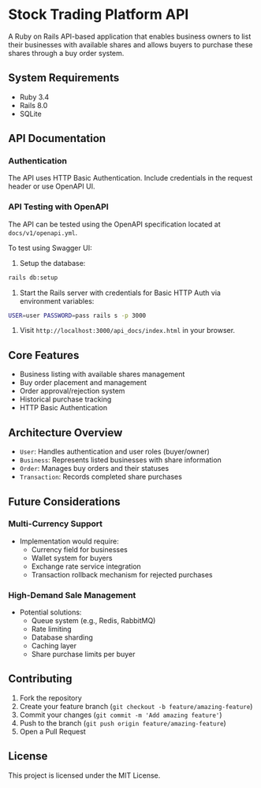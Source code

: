 # Stock Trading Platform API

A Ruby on Rails API-based application that enables business owners to list their businesses with available shares and allows buyers to purchase these shares through a buy order system.

## System Requirements

- Ruby 3.4
- Rails 8.0
- SQLite

## API Documentation

### Authentication

The API uses HTTP Basic Authentication. Include credentials in the request header or use OpenAPI UI.

### API Testing with OpenAPI

The API can be tested using the OpenAPI specification located at `docs/v1/openapi.yml`.

To test using Swagger UI:

1. Setup the database:

```bash
rails db:setup
```

1. Start the Rails server with credentials for Basic HTTP Auth via environment variables:

```bash
USER=user PASSWORD=pass rails s -p 3000
```

1. Visit `http://localhost:3000/api_docs/index.html` in your browser.

## Core Features

- Business listing with available shares management
- Buy order placement and management
- Order approval/rejection system
- Historical purchase tracking
- HTTP Basic Authentication

## Architecture Overview

- `User`: Handles authentication and user roles (buyer/owner)
- `Business`: Represents listed businesses with share information
- `Order`: Manages buy orders and their statuses
- `Transaction`: Records completed share purchases

## Future Considerations

### Multi-Currency Support
- Implementation would require:
    - Currency field for businesses
    - Wallet system for buyers
    - Exchange rate service integration
    - Transaction rollback mechanism for rejected purchases

### High-Demand Sale Management
- Potential solutions:
    - Queue system (e.g., Redis, RabbitMQ)
    - Rate limiting
    - Database sharding
    - Caching layer
    - Share purchase limits per buyer

## Contributing

1. Fork the repository
2. Create your feature branch (`git checkout -b feature/amazing-feature`)
3. Commit your changes (`git commit -m 'Add amazing feature'`)
4. Push to the branch (`git push origin feature/amazing-feature`)
5. Open a Pull Request

## License

This project is licensed under the MIT License.
